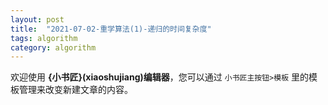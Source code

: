 ```yaml
---
layout: post
title:  "2021-07-02-重学算法(1)-递归的时间复杂度"
tags: algorithm
category: algorithm
---
```



欢迎使用 **{小书匠}(xiaoshujiang)编辑器**，您可以通过 `小书匠主按钮>模板` 里的模板管理来改变新建文章的内容。